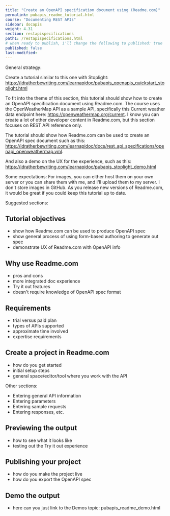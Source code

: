```yaml
---
title: "Create an OpenAPI specification document using (Readme.com)"
permalink: pubapis_readme_tutorial.html
course: "Documenting REST APIs"
sidebar: docapis
weight: 4.31
section: restapispecifications
path1: /restapispecifications.html
# when ready to publish, i'll change the following to published: true
published: false
last-modified: 
---
```


General strategy:

Create a tutorial similar to this one with Stoplight: https://idratherbewriting.com/learnapidoc/pubapis_openapis_quickstart_stoplight.html

To fit into the theme of this section, this tutorial should show how to create an OpenAPI specification document using Readme.com. The course uses the OpenWeatherMap API as a sample API, specifically this Current weather data endpoint here: https://openweathermap.org/current. I know you can create a lot of other developer content in Readme.com, but this section focuses on REST API reference only.

The tutorial should show how Readme.com can be used to create an OpenAPI spec document such as this: https://idratherbewriting.com/learnapidoc/docs/rest_api_specifications/openapi_openweathermap.yml.

And also a demo on the UX for the experience, such as this: https://idratherbewriting.com/learnapidoc/pubapis_stoplight_demo.html

Some expectations: For images, you can either host them on your own server or you can share them with me, and I'll upload them to my server. I don't store images in GitHub. As you release new versions of Readme.com, it would be great if you could keep this tutorial up to date.

Suggested sections:

## Tutorial objectives
- show how Readme.com can be used to produce OpenAPI spec
- show general process of using form-based authoring to generate out spec
- demonstrate UX of Readme.com with OpenAPI info

## Why use Readme.com
- pros and cons
- more integrated doc experience
- Try it out features
- doesn't require knowledge of OpenAPI spec format

## Requirements
- trial versus paid plan
- types of APIs supported
- approximate time involved
- expertise requirements

## Create a project in Readme.com
- how do you get started
- initial setup steps
- general space/editor/tool where you work with the API

Other sections:
- Entering general API information
- Entering parameters
- Entering sample requests
- Entering responses, etc.

## Previewing the output
- how to see what it looks like
- testing out the Try it out experience

## Publishing your project
- how do you make the project live
- how do you export the OpenAPI spec

## Demo the output
- here can you just link to the Demos topic: pubapis_readme_demo.html
